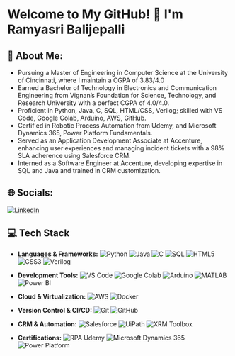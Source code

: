  # Welcome to My GitHub! 👋 I'm Ramyasri Balijepalli

## 💫 About Me:

* Pursuing a Master of Engineering in Computer Science at the University of Cincinnati, where I maintain a CGPA of 3.83/4.0
* Earned a Bachelor of Technology in Electronics and Communication Engineering from Vignan’s Foundation for Science, Technology, and Research University with a perfect CGPA of 4.0/4.0.
* Proficient in Python, Java, C, SQL, HTML/CSS, Verilog; skilled with VS Code, Google Colab, Arduino, AWS, GitHub.
* Certified in Robotic Process Automation from Udemy, and Microsoft Dynamics 365, Power Platform Fundamentals.
* Served as an Application Development Associate at Accenture, enhancing user experiences and managing incident tickets with a 98% SLA adherence using Salesforce CRM.
* Interned as a Software Engineer at Accenture, developing expertise in SQL and Java and trained in CRM customization.
  
## 🌐 Socials:
[![LinkedIn][1.1]][1]

[1.1]: https://img.shields.io/badge/LinkedIn-0077B5?style=flat-square&logo=linkedin&logoColor=white "LinkedIn Badge"
[1]: https://www.linkedin.com/in/ramyasribalijepalli/











## 💻 Tech Stack
- **Languages & Frameworks:** 
  ![Python](https://img.shields.io/badge/Python-3776AB?style=flat-square&logo=python&logoColor=white)
  ![Java](https://img.shields.io/badge/Java-007396?style=flat-square&logo=java&logoColor=white)
  ![C](https://img.shields.io/badge/C-00599C?style=flat-square&logo=c&logoColor=white)
  ![SQL](https://img.shields.io/badge/SQL-4479A1?style=flat-square&logo=mysql&logoColor=white)
  ![HTML5](https://img.shields.io/badge/HTML5-E34F26?style=flat-square&logo=html5&logoColor=white)
  ![CSS3](https://img.shields.io/badge/CSS3-1572B6?style=flat-square&logo=css3&logoColor=white)
  ![Verilog](https://img.shields.io/badge/Verilog-007396?style=flat-square&logo=xilinx&logoColor=white)

- **Development Tools:** 
  ![VS Code](https://img.shields.io/badge/VS_Code-007ACC?style=flat-square&logo=visual-studio-code&logoColor=white)
  ![Google Colab](https://img.shields.io/badge/Google_Colab-F9AB00?style=flat-square&logo=googlecolab&color=525252&logoColor=white)
  ![Arduino](https://img.shields.io/badge/Arduino-00979D?style=flat-square&logo=arduino&logoColor=white)
  ![MATLAB](https://img.shields.io/badge/MATLAB-0076A8?style=flat-square&logo=mathworks&logoColor=white)
  ![Power BI](https://img.shields.io/badge/Power_BI-F2C811?style=flat-square&logo=powerbi&logoColor=black)

- **Cloud & Virtualization:** 
  ![AWS](https://img.shields.io/badge/AWS-232F3E?style=flat-square&logo=amazon-aws&logoColor=white)
  ![Docker](https://img.shields.io/badge/Docker-2496ED?style=flat-square&logo=docker&logoColor=white)

- **Version Control & CI/CD:** 
  ![Git](https://img.shields.io/badge/Git-F05032?style=flat-square&logo=git&logoColor=white)
  ![GitHub](https://img.shields.io/badge/GitHub-181717?style=flat-square&logo=github&logoColor=white)

- **CRM & Automation:** 
  ![Salesforce](https://img.shields.io/badge/Salesforce-00A1E0?style=flat-square&logo=salesforce&logoColor=white)
  ![UiPath](https://img.shields.io/badge/UiPath-F05032?style=flat-square&logo=uipath&logoColor=white)
  ![XRM Toolbox](https://img.shields.io/badge/XRM_Toolbox-4479A1?style=flat-square&logo=microsoft&logoColor=white)

- **Certifications:** 
  ![RPA Udemy](https://img.shields.io/badge/Udemy-RPA-EC5252?style=flat-square&logo=udemy&logoColor=white)
  ![Microsoft Dynamics 365](https://img.shields.io/badge/Microsoft_Dynamics_365-0078D4?style=flat-square&logo=microsoft&logoColor=white)
  ![Power Platform](https://img.shields.io/badge/Power_Platform-737373?style=flat-square&logo=microsoft&logoColor=white)



